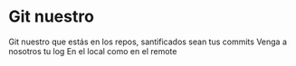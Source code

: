 # Git nuestro

Git nuestro que estás en los repos, 
santificados sean tus commits
Venga a nosotros tu log
En el local como en el remote